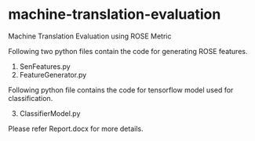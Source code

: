 # machine-translation-evaluation
Machine Translation Evaluation using ROSE Metric

Following two python files contain the code for generating ROSE features.
1) SenFeatures.py
2) FeatureGenerator.py

Following python file contains the code for tensorflow model used for classification.

3) ClassifierModel.py

Please refer Report.docx for more details.
